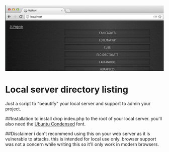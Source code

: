 ![localhost](https://github.com/farfanoide/localhost/raw/master/screenshot.png)

# Local server directory listing

Just a script to "beautify" your local server
and support to admin your project.

##Installation
to install drop index.php to the root of your local server.
you'll also need the [Ubuntu Condensed](http://font.ubuntu.com/) font.

##Disclaimer
i don't recommend using this on your web server as it is vulnerable to attacks. this is intended for local use only.
browser support was not a concern while writing this so it'll only work in modern browsers.
